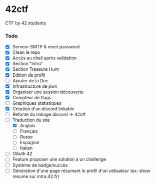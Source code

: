 # 42ctf
CTF by 42 students

### Todo

- [x] Serveur SMTP & reset password
- [x] Clean le repo
- [x] Accès au chall après validation
- [x] Section "Intro"
- [x] Section Treasure Hunt
- [x] Edition de profil
- [ ] Ajouter de la Doc
- [x] Infrastructure de pwn
- [x] Organiser une session découverte
- [x] Compteur de flags
- [ ] Graphiques statistiques
- [x] Création d'un discord linkable
- [ ] Refonte du linkage discord -> 42ctf
- [ ] Traduction du site
    - [x] Anglais
    - [ ] Français
    - [ ] Russe
    - [ ] Espagnol
    - [ ] Italien
- [ ] OAuth 42
- [ ] Feature proposer une solution à un challenge
- [ ] Système de badge/succès
- [ ] Génération d'une page résumant le profil d'un utilisateur (ex: show resume sur intra.42.fr)
